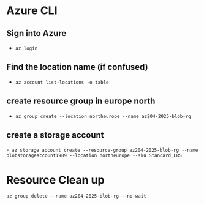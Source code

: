 # Azure CLI

## Sign into Azure

- `az login`

## Find the location name (if confused)

- `az account list-locations -o table`

## create resource group in europe north

- `az group create --location northeurope --name az204-2025-blob-rg`

## create a storage account

-` az storage account create --resource-group az204-2025-blob-rg --name blobstorageaccount1989 --location northeurope --sku Standard_LRS`

# Resource Clean up

`az group delete --name az204-2025-blob-rg --no-wait`

